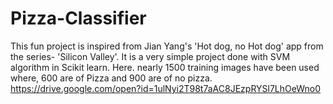 # Pizza-Classifier
This fun project is inspired from Jian Yang's 'Hot dog, no Hot dog' app from the series- 'Silicon Valley'. It is a very simple project done with SVM algorithm in Scikit learn.
Here. nearly 1500 training images have been used where, 600 are of Pizza and 900 are of no pizza.
https://drive.google.com/open?id=1ulNyi2T98t7aAC8JEzpRYSl7LhOeWno0
